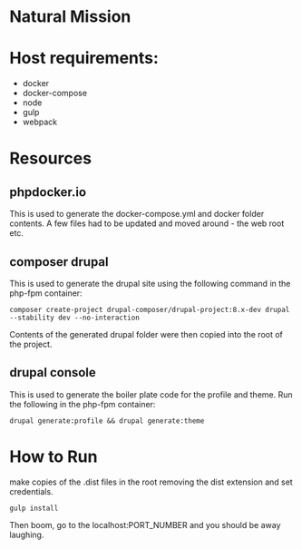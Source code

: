 Natural Mission
===============

# Host requirements:

* docker
* docker-compose
* node
* gulp
* webpack

# Resources

## phpdocker.io
This is used to generate the docker-compose.yml and docker folder contents.
A few files had to be updated and moved around - the web root etc.

## composer drupal
This is used to generate the drupal site using the following command in the php-fpm container:
```
composer create-project drupal-composer/drupal-project:8.x-dev drupal --stability dev --no-interaction
```
Contents of the generated drupal folder were then copied into the root of the project.

## drupal console
This is used to generate the boiler plate code for the profile and theme.
Run the following in the php-fpm container:
```
drupal generate:profile && drupal generate:theme
```

# How to Run

make copies of the .dist files in the root removing the dist extension and set credentials.

```gulp install```

Then boom, go to the localhost:PORT_NUMBER and you should be away laughing.
